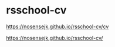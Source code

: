 # rsschool-cv

https://nosensejk.github.io/rsschool-cv/cv

https://nosensejk.github.io/rsschool-cv/

